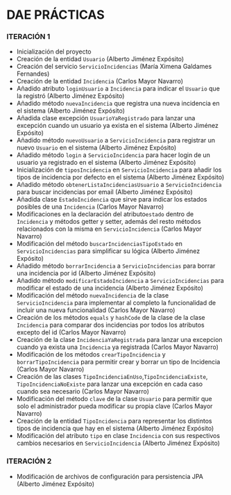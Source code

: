 # DAE PRÁCTICAS
### ITERACIÓN 1

- Inicialización del proyecto
- Creación de la entidad ``Usuario`` (Alberto Jiménez Expósito)
- Creación del servicio ``ServicioIncidencias`` (María Ximena Galdames Fernandes)
- Creación de la entidad ``Incidencia`` (Carlos Mayor Navarro)
- Añadido atributo `loginUsuario` a ``Incidencia`` para indicar el `Usuario` que la registró (Alberto Jiménez Expósito)
- Añadido método ``nuevaIncidencia`` que registra una nueva incidencia en el sistema (Alberto Jiménez Expósito)
- Añadida clase excepción ``UsuarioYaRegistrado`` para lanzar una excepción cuando un usuario ya exista en el sistema (Alberto Jiménez Expósito)
- Añadido método `nuevoUsuario` a ``ServicioIncidencia`` para registrar un nuevo `Usuario` en el sistema (Alberto Jiménez Expósito)
- Añadido método ``login`` a `ServicioIncidencia` para hacer login de un usuario ya registrado en el sistema (Alberto Jiménez Expósito)
- Inicialización de ``tiposIncidencia`` en `ServicioIncidencia` para añadir los tipos de incidencia por defecto en el sistema (Alberto Jiménez Expósito)
- Añadido método ``obtenerListaIncidenciasUsuario`` a `ServicioIncidencia` para buscar incidencias por email (Alberto Jiménez Expósito)
- Añadida clase ``EstadoIncidencia`` que sirve para indicar los estados posibles de una `Incidencia` (Carlos Mayor Navarro)
- Modificaciones en la declaración del atributo``estado`` dentro de `Incidencia` y métodos getter y setter, además del resto métodos relacionados con la misma en ``ServicioIncidencia`` (Carlos Mayor Navarro)
- Modificación del método ``buscarIncidenciasTipoEstado`` en `ServicioIncidencias` para simplificar su lógica (Alberto Jiménez Expósito)
- Añadido método ``borrarIncidencia`` a `ServicioIncidencias` para borrar una incidencia por id (Alberto Jiménez Expósito)
- Añadido método ``modificarEstadoIncidencia`` a `ServicioIncidencias` para modificar el estado de una incidencia (Alberto Jiménez Expósito)
- Modificación del método `nuevaIncidencia` de la clase ``ServicioIncidencia`` para implementar al completo la funcionalidad de incluir una nueva funcionalidad (Carlos Mayor Navarro)
- Creación de los métodos `equals` y `hashCode` de la clase de la clase ``Incidencia`` para comparar dos incidencias por todos los atributos excepto del id (Carlos Mayor Navarro)
- Creación de la clase ``IncidenciaYaRegistrada`` para lanzar una excepcion cuando ya exista una ``Incidencia`` ya registrada (Carlos Mayor Navarro)
- Modificación de los métodos ``crearTipoIncidencia`` y ``borrarTipoIncidencia`` para permitir crear y borrar un tipo de Incidencia (Carlos Mayor Navarro)
- Creación de las clases ``TipoIncidenciaEnUso``,``TipoIncidenciaExiste``, ``TipoIncidenciaNoExiste`` para lanzar una excepción en cada caso cuando sea necesario (Carlos Mayor Navarro)
- Modificación del método ``clave`` de la clase ``Usuario`` para permitir que solo el administrador pueda modificar su propia clave (Carlos Mayor Navarro)
- Creación de la entidad ``TipoIncidencia`` para representar los distintos tipos de incidencia que hay en el sistema (Alberto Jiménez Expósito)
- Modificación del atributo ``tipo`` en clase `Incidencia` con sus respectivos cambios necesarios en `ServicioIncidencia` (Alberto Jiménez Expósito)

### ITERACIÓN 2
- Modificación de archivos de configuración para persistencia JPA (Alberto Jiménez Expósito)